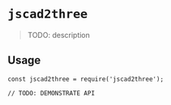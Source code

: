 # `jscad2three`

> TODO: description

## Usage

```
const jscad2three = require('jscad2three');

// TODO: DEMONSTRATE API
```
